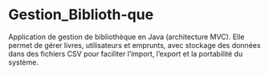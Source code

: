 # Gestion_Biblioth-que
Application de gestion de bibliothèque en Java (architecture MVC). Elle permet de gérer livres, utilisateurs et emprunts, avec stockage des données dans des fichiers CSV pour faciliter l’import, l’export et la portabilité du système.
